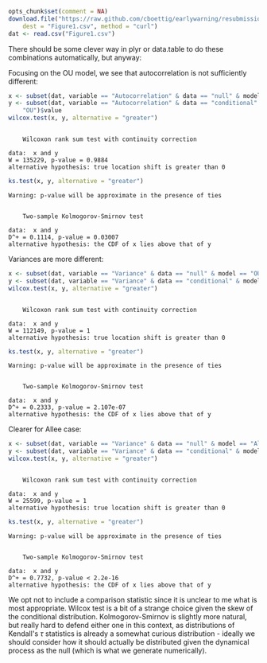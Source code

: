 


```r
opts_chunk$set(comment = NA)
download.file("https://raw.github.com/cboettig/earlywarning/resubmission/inst/doc/Figure1.csv", 
    dest = "Figure1.csv", method = "curl")
dat <- read.csv("Figure1.csv")
```



There should be some clever way in plyr or data.table to do these combinations automatically, but anyway:

Focusing on the OU model, we see that autocorrelation is not sufficiently different: 


```r
x <- subset(dat, variable == "Autocorrelation" & data == "null" & model == "OU")$value
y <- subset(dat, variable == "Autocorrelation" & data == "conditional" & model == 
    "OU")$value
wilcox.test(x, y, alternative = "greater")
```

```

	Wilcoxon rank sum test with continuity correction

data:  x and y
W = 135229, p-value = 0.9884
alternative hypothesis: true location shift is greater than 0
```

```r
ks.test(x, y, alternative = "greater")
```

```
Warning: p-value will be approximate in the presence of ties
```

```

	Two-sample Kolmogorov-Smirnov test

data:  x and y
D^+ = 0.1114, p-value = 0.03007
alternative hypothesis: the CDF of x lies above that of y
```


Variances are more different:


```r
x <- subset(dat, variable == "Variance" & data == "null" & model == "OU")$value
y <- subset(dat, variable == "Variance" & data == "conditional" & model == "OU")$value
wilcox.test(x, y, alternative = "greater")
```

```

	Wilcoxon rank sum test with continuity correction

data:  x and y
W = 112149, p-value = 1
alternative hypothesis: true location shift is greater than 0
```

```r
ks.test(x, y, alternative = "greater")
```

```
Warning: p-value will be approximate in the presence of ties
```

```

	Two-sample Kolmogorov-Smirnov test

data:  x and y
D^+ = 0.2333, p-value = 2.107e-07
alternative hypothesis: the CDF of x lies above that of y
```



Clearer for Allee case:


```r
x <- subset(dat, variable == "Variance" & data == "null" & model == "Allee")$value
y <- subset(dat, variable == "Variance" & data == "conditional" & model == "Allee")$value
wilcox.test(x, y, alternative = "greater")
```

```

	Wilcoxon rank sum test with continuity correction

data:  x and y
W = 25599, p-value = 1
alternative hypothesis: true location shift is greater than 0
```

```r
ks.test(x, y, alternative = "greater")
```

```
Warning: p-value will be approximate in the presence of ties
```

```

	Two-sample Kolmogorov-Smirnov test

data:  x and y
D^+ = 0.7732, p-value < 2.2e-16
alternative hypothesis: the CDF of x lies above that of y
```


We opt not to include a comparison statistic since it is unclear to me what is most appropriate.  Wilcox test is a bit of a strange choice given the skew of the conditional distribution.  Kolmogorov-Smirnov is slightly more natural, but really hard to defend either one in this context, as distributions of Kendall's $\tau$ statistics is already a somewhat curious distribution - ideally we should consider how it should actually be distributed given the dynamical process as the null (which is what we generate numerically).  

